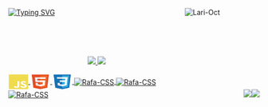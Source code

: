 <div style="display: inline_block" >
  <div>
    <img align="right"  alt="Lari-Oct" width="150" height="150" src="https://media.discordapp.net/attachments/1215284598905503805/1229542960438181988/spidertocat.png?ex=67cc0cdd&is=67cabb5d&hm=044785118acf8d85d0ff171825bc55c95d3badd66af725a8c055fa42d9e3b2c3&=&format=webp&quality=lossless&width=565&height=565">
  </div>

  <div align="left" >

  
[![Typing SVG](https://readme-typing-svg.demolab.com?font=Fira+Code&size=30&pause=1000&color=F7F7F7&vCenter=true&random=false&width=470&lines=Ol%C3%A1%2C+eu+sou+a+Larissa+%E2%9D%A4%F0%9F%92%BB)](https://git.io/typing-svg)
    
  </div>

</div>


##

<div align="center"><br><br><br>
  <a href="https://github.com/slarimoreira">
  <img height="200em" src="https://github-readme-stats.vercel.app/api?username=slarimoreira&theme=midnight-purple"/>
  <img height="200em" src="https://github-readme-stats.vercel.app/api/top-langs/?username=slarimoreira&layout=compact&langs_count=7&theme=midnight-purple"/>
</div>

<div style="display: inline_block"><br>
  <img align="center" alt="Rafa-Js" height="30" width="40" src="https://raw.githubusercontent.com/devicons/devicon/master/icons/javascript/javascript-plain.svg">
  <img align="center" alt="Rafa-HTML" height="30" width="40" src="https://raw.githubusercontent.com/devicons/devicon/master/icons/html5/html5-original.svg">
  <img align="center" alt="Rafa-CSS" height="30" width="40" src="https://raw.githubusercontent.com/devicons/devicon/master/icons/css3/css3-original.svg">
  <img align="center" alt="Rafa-CSS" height="30" width="40" src="https://user-images.githubusercontent.com/25181517/117201156-9a724800-adec-11eb-9a9d-3cd0f67da4bc.png">
  <img align="center" alt="Rafa-CSS" height="30" width="40" src="https://user-images.githubusercontent.com/25181517/117533873-484d4480-afef-11eb-9fad-67c8605e3592.png">
  <img align="center" alt="Rafa-CSS" height="30" width="30" src="https://user-images.githubusercontent.com/25181517/184117353-4b437677-c4bb-4f4c-b448-af4920576732.png">
  <a href="https://www.linkedin.com/in/larissa-moreira-da-silva-5147261a4/" target="_blank"><img align="right" src="https://img.shields.io/badge/-LinkedIn-%230077B5?style=for-the-badge&logo=linkedin&logoColor=white" target="_blank"></a> 
  <a href="https://instagram.com/slarimoreira" target="_blank"><img align="right" src="https://img.shields.io/badge/-Instagram-%23E4405F?style=for-the-badge&logo=instagram&logoColor=white" target="_blank"></a>
</div>
  
  ##
